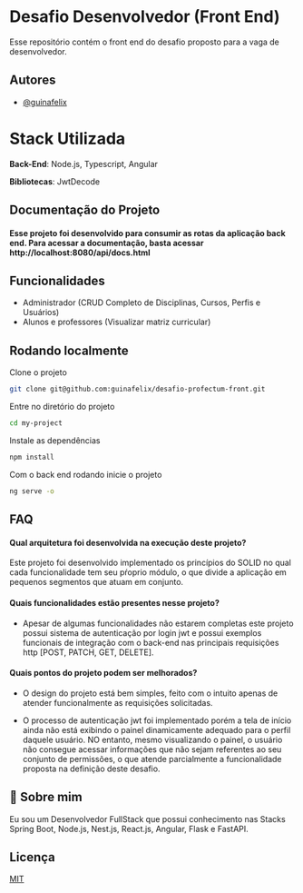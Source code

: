 
# Desafio Desenvolvedor (Front End)

Esse repositório contém o front end do desafio proposto para a vaga de desenvolvedor.




## Autores

- [@guinafelix](https://www.github.com/guinafelix)


# Stack Utilizada

**Back-End**: Node.js, Typescript, Angular

**Bibliotecas**: JwtDecode



## Documentação do Projeto

#### Esse projeto foi desenvolvido para consumir as rotas da aplicação back end. Para acessar a documentação, basta acessar http://localhost:8080/api/docs.html

## Funcionalidades

- Administrador (CRUD Completo de Disciplinas, Cursos, Perfis e Usuários)
- Alunos e professores (Visualizar matriz curricular)


## Rodando localmente

Clone o projeto

```bash
git clone git@github.com:guinafelix/desafio-profectum-front.git
```

Entre no diretório do projeto

```bash
cd my-project
```

Instale as dependências

```bash
npm install
```

Com o back end rodando inicie o projeto

```bash
ng serve -o
```


## FAQ

#### Qual arquitetura foi desenvolvida na execução deste projeto?

Este projeto foi desenvolvido implementado os princípios do SOLID no qual cada funcionalidade tem seu pŕoprio módulo, o que divide a aplicação em pequenos segmentos que atuam em conjunto.

#### Quais funcionalidades estão presentes nesse projeto?
- Apesar de algumas funcionalidades não estarem completas este projeto possui sistema de autenticação por login jwt e possui exemplos funcionais de integração com o back-end nas principais requisições http [POST, PATCH, GET, DELETE].

#### Quais pontos do projeto podem ser melhorados?

- O design do projeto está bem simples, feito com o intuito apenas de atender funcionalmente as requisições solicitadas.

- O processo de autenticação jwt foi implementado porém a tela de início ainda não está exibindo o painel dinamicamente adequado para o perfil daquele usuário. NO entanto, mesmo visualizando o painel, o usuário não consegue acessar informações que não sejam referentes ao seu conjunto de permissões, o que atende parcialmente a funcionalidade proposta na definição deste desafio.


## 🚀 Sobre mim
Eu sou um Desenvolvedor FullStack que possui conhecimento nas Stacks Spring Boot, Node.js, Nest.js, React.js, Angular, Flask e FastAPI.
## Licença

[MIT](https://choosealicense.com/licenses/mit/)
